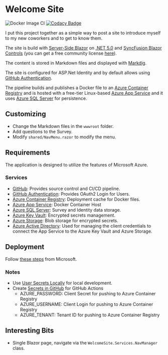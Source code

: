 # Welcome Site

![Docker Image CI](https://github.com/sharpninja/welcome-site/workflows/Docker%20Image%20CI/badge.svg?branch=master)
[![Codacy Badge](https://app.codacy.com/project/badge/Grade/4e01573860d346198f982e0d10f37a5e)](https://www.codacy.com/gh/sharpninja/welcome-site/dashboard?utm_source=github.com&amp;utm_medium=referral&amp;utm_content=sharpninja/welcome-site&amp;utm_campaign=Badge_Grade)

I put this project together as a simple way to post a site to introduce myself to my new coworkers 
and to get to know them.

The site is build with [Server-Side Blazor](https://docs.microsoft.com/en-us/aspnet/core/blazor/?view=aspnetcore-5.0) 
on [.NET 5.0](https://dotnet.microsoft.com/download/dotnet/5.0) and 
[SyncFusion Blazor Controls](https://www.syncfusion.com/blazor-components) 
(you can get a free community license [here](https://www.syncfusion.com/products/communitylicense)).

The content is stored in Markdown files and displayed with [Markdig](https://github.com/xoofx/markdig).  

The site is configured for ASP.Net Identity and by default allows using 
[GitHub Authentication](https://docs.github.com/en/github/authenticating-to-github/about-authentication-to-github).

The pipeline builds and publishes a Docker file to an 
[Azure Container Registry](https://azure.microsoft.com/en-us/services/container-registry/) and is hosted with a
free-tier Linux-based [Azure App Service](https://azure.microsoft.com/en-us/services/app-service/) and it uses 
[Azure SQL Server](https://azure.microsoft.com/en-us/services/sql-database/campaign/) for persistence.

## Customizing

* Change the Markdown files in the `wwwroot` folder.
* Add questions to the Survey.
* Modify `shared/NavMenu.razor` to modify the menu.

## Requirements

The application is designed to utilize the features of Microsoft Azure.

### Services

* [GitHub](https://github.com): 
	Provides source control and CI/CD pipeline.
* [GitHub Authentication](https://docs.github.com/en/github/authenticating-to-github/about-authentication-to-github): 
	Provides OAuth2 Login for Users.
* [Azure Container Registry](https://azure.microsoft.com/en-us/services/container-registry/): 
	Deployment cache for Docker files.
* [Azure App Service](https://azure.microsoft.com/en-us/services/app-service/): 
	Docker Container Host
* [Azure SQL Server](https://azure.microsoft.com/en-us/services/sql-database/campaign/): 
	Survey and Identity data storage.
* [Azure Key Vault](https://azure.microsoft.com/en-us/services/key-vault/): 
	Encrypted secrets management.
* [Azure Storage](https://azure.microsoft.com/en-us/services/storage/): 
	Blob storage for encrypted secrets.
* [Azure Active Directory](https://azure.microsoft.com/en-us/services/active-directory/): 
	Used for managing the client credentials to connect the App Service to the 
	Azure Key Vault and Azure Storage.

## Deployment

Follow [these steps](https://docs.microsoft.com/en-us/azure/app-service/deploy-github-actions?tabs=applevel) 
from Microsoft.

### Notes

* Use [User Secrets Locally](WelcomeSite/Secrets.md) for local development.
* Create [Secrets in GitHub](https://docs.github.com/en/actions/reference/encrypted-secrets) 
  for GitHub Actions
	* AZURE_PASSWORD: Client Secret for pushing to Azure Container Registry
	* AZURE_USERNAME: Client Login for pushing to Azure Container Registry
	* AZURE_TENANT: Tenant ID for pushing to Azure Container Registry

## Interesting Bits

* Single Blazor page, navigate via the `WelcomeSite.Services.NavManager` class.
